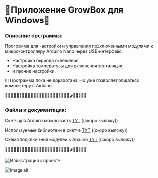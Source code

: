 # 🥬Приложение GrowBox для Windows🥬
### Описание программы:
Программа для настройки и управления подключенными модулями к микроконтроллеру Arduino Nano через USB-интерфейс.

 - Настройка периода освещения;
 - Настройка температуры для включения вентиляции;
 - и прочие настройки.
 
 !!! Программа пока не доработана. Но уже позволяет общаться компьютеру с Arduino.

🍏🍎🍐🍊🍋🍌🍉🍇🍓🍈🍒🍑🍐🍍🥥🥝🍅🍆🥑🥦🥬🍞🥒🌶️🌽🥕🧅🧄🥔


### Файлы и документация:
Скетч для Arduino можно взять [ТУТ](http://example.com/ "Скоро выложу") ((скоро выложу))

Используемые библиотеки в скетче [ТУТ](http://example.com/ "Скоро выложу") ((скоро выложу))

Схема подключения модулей к Arduino [ТУТ](http://example.com/ "Скоро выложу") ((скоро выложу))


🍏🍎🍐🍊🍋🍌🍉🍇🍓🍈🍒🍑🍐🍍🥥🥝🍅🍆🥑🥦🥬🍞🥒🌶️🌽🥕🧅🧄🥔


![Иллюстрация к проекту](https://github.com/Mork0vkin/GrowBoxWinApp/raw/master/scheme.jpg)

![Image alt](https://github.com/Mork0vkin/GrowBoxWinApp/raw/master/scheme.jpg)
